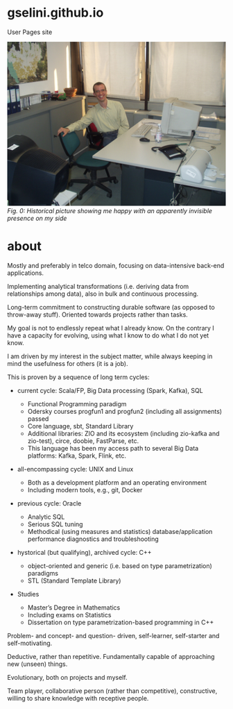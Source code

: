 # gselini.github.io
User Pages site

![picture](./giorgio.jpeg "giorgio")
*Fig. 0: Historical picture showing me happy with an apparently invisible presence on my side*

# about

Mostly and preferably in telco domain, focusing on data-intensive back-end applications.

Implementing analytical transformations (i.e. deriving data from relationships among data), also in bulk and continuous processing.

Long-term commitment to constructing durable software (as opposed to throw-away stuff). Oriented towards projects rather than tasks.

My goal is not to endlessly repeat what I already know.
On the contrary I have a capacity for evolving, using what I know to do what I do not yet know.

I am driven by my interest in the subject matter, while always keeping in mind the usefulness for others (it is a job).

This is proven by a sequence of long term cycles:

* current cycle: Scala/FP, Big Data processing (Spark, Kafka), SQL
    + Functional Programming paradigm
    + Odersky courses progfun1 and progfun2 (including all assignments) passed
    + Core language, sbt, Standard Library
    + Additional libraries: ZIO and its ecosystem (including zio-kafka and zio-test), circe, doobie, FastParse, etc.
    + This language has been my access path to several Big Data platforms: Kafka, Spark, Flink, etc.

* all-encompassing cycle: UNIX and Linux
    + Both as a development platform and an operating environment
    + Including modern tools, e.g., git, Docker

* previous cycle: Oracle
    + Analytic SQL
    + Serious SQL tuning
    + Methodical (using measures and statistics) database/application performance diagnostics and troubleshooting

* hystorical (but qualifying), archived cycle: C++
    + object-oriented and generic (i.e. based on type parametrization) paradigms
    + STL (Standard Template Library)

* Studies
    + Master’s Degree in Mathematics
    + Including exams on Statistics
    + Dissertation on type parametrization-based programming in C++

Problem- and concept- and question- driven, self-learner, self-starter and self-motivating.

Deductive, rather than repetitive. Fundamentally capable of approaching new (unseen) things.

Evolutionary, both on projects and myself.

Team player, collaborative person (rather than competitive), constructive, willing to share knowledge with receptive people.
